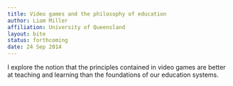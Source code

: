```yaml
---
title: Video games and the philosophy of education
author: Liam Miller
affiliation: University of Queensland
layout: bite
status: forthcoming
date: 24 Sep 2014
---
```


I explore the notion that the principles contained in video games are better at teaching and learning than the foundations of our education systems.